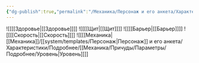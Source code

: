 ```yaml
---
{"dg-publish":true,"permalink":"/Механика/Персонаж и его анкета/Характеристики/Характеристики/","noteIcon":"","created":"2025-07-30T10:44:50.432+03:00","updated":"2025-07-29T23:53:10.546+03:00"}
---
```


![[[[Здоровье\|[[Здоровье]]]]
![[[[Щит\|[[Щит]]]]
![[[[Барьер\|[[Барьер]]]]
![[[[Скорость\|[[Скорость]]]]
![[[[Механика\|[[Механика]]/[[system/templates/Персонаж\|Персонаж]] и его анкета/Характеристики/Подробнее/[[Механика/Причуды/Параметры/Подробнее/Уровень\|Уровень]]]]